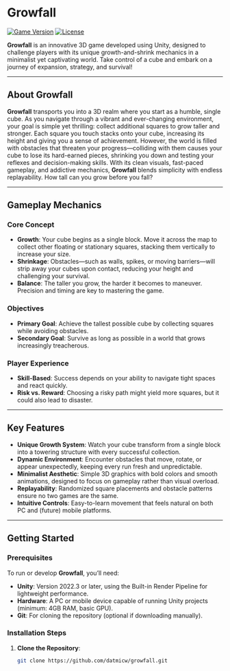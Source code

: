 # Growfall

[![Game Version](https://img.shields.io/badge/version-0.1.0-blue.svg)](https://github.com/datmicw/growfall) [![License](https://img.shields.io/badge/license-MIT-green.svg)](LICENSE)

**Growfall** is an innovative 3D game developed using Unity, designed to challenge players with its unique growth-and-shrink mechanics in a minimalist yet captivating world. Take control of a cube and embark on a journey of expansion, strategy, and survival!

---

## About Growfall

**Growfall** transports you into a 3D realm where you start as a humble, single cube. As you navigate through a vibrant and ever-changing environment, your goal is simple yet thrilling: collect additional squares to grow taller and stronger. Each square you touch stacks onto your cube, increasing its height and giving you a sense of achievement. However, the world is filled with obstacles that threaten your progress—colliding with them causes your cube to lose its hard-earned pieces, shrinking you down and testing your reflexes and decision-making skills. With its clean visuals, fast-paced gameplay, and addictive mechanics, **Growfall** blends simplicity with endless replayability. How tall can you grow before you fall?

---

## Gameplay Mechanics

### Core Concept
- **Growth**: Your cube begins as a single block. Move it across the map to collect other floating or stationary squares, stacking them vertically to increase your size.
- **Shrinkage**: Obstacles—such as walls, spikes, or moving barriers—will strip away your cubes upon contact, reducing your height and challenging your survival.
- **Balance**: The taller you grow, the harder it becomes to maneuver. Precision and timing are key to mastering the game.

### Objectives
- **Primary Goal**: Achieve the tallest possible cube by collecting squares while avoiding obstacles.
- **Secondary Goal**: Survive as long as possible in a world that grows increasingly treacherous.

### Player Experience
- **Skill-Based**: Success depends on your ability to navigate tight spaces and react quickly.
- **Risk vs. Reward**: Choosing a risky path might yield more squares, but it could also lead to disaster.

---

## Key Features

- **Unique Growth System**: Watch your cube transform from a single block into a towering structure with every successful collection.
- **Dynamic Environment**: Encounter obstacles that move, rotate, or appear unexpectedly, keeping every run fresh and unpredictable.
- **Minimalist Aesthetic**: Simple 3D graphics with bold colors and smooth animations, designed to focus on gameplay rather than visual overload.
- **Replayability**: Randomized square placements and obstacle patterns ensure no two games are the same.
- **Intuitive Controls**: Easy-to-learn movement that feels natural on both PC and (future) mobile platforms.

---

## Getting Started

### Prerequisites
To run or develop **Growfall**, you’ll need:
- **Unity**: Version 2022.3 or later, using the Built-in Render Pipeline for lightweight performance.
- **Hardware**: A PC or mobile device capable of running Unity projects (minimum: 4GB RAM, basic GPU).
- **Git**: For cloning the repository (optional if downloading manually).

### Installation Steps
1. **Clone the Repository**:
   ```bash
   git clone https://github.com/datmicw/growfall.git
